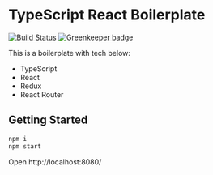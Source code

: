 # TypeScript React Boilerplate

[![Build Status](https://travis-ci.org/xcatliu/ts-react.svg?branch=master)](https://travis-ci.org/xcatliu/ts-react) [![Greenkeeper badge](https://badges.greenkeeper.io/xcatliu/ts-react.svg)](https://greenkeeper.io/)

This is a boilerplate with tech below:

- TypeScript
- React
- Redux
- React Router

## Getting Started

```bash
npm i
npm start
```

Open http://localhost:8080/
